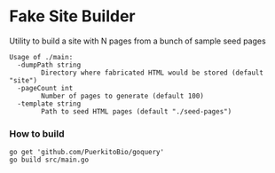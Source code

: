 # Fake Site Builder

Utility to build a site with N pages from a bunch of sample seed pages

```
Usage of ./main:
  -dumpPath string
        Directory where fabricated HTML would be stored (default "site")
  -pageCount int
        Number of pages to generate (default 100)
  -template string
        Path to seed HTML pages (default "./seed-pages")
  ```

### How to build 
```
go get 'github.com/PuerkitoBio/goquery'
go build src/main.go
```
